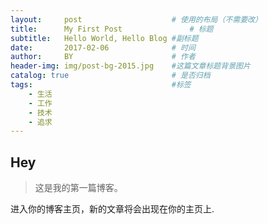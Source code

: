```yaml
---
layout:     post                    # 使用的布局（不需要改）
title:      My First Post               # 标题 
subtitle:   Hello World, Hello Blog #副标题
date:       2017-02-06              # 时间
author:     BY                      # 作者
header-img: img/post-bg-2015.jpg    #这篇文章标题背景图片
catalog: true                       # 是否归档
tags:                               #标签
    - 生活
    - 工作
    - 技术
    - 追求
---
```


## Hey
>这是我的第一篇博客。

进入你的博客主页，新的文章将会出现在你的主页上.

